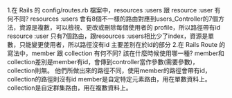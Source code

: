 1.在 Rails 的 config/routes.rb 檔案中，resources :users 跟 resource :user 有何不同?
resources :users 會有8個不一樣的路由對應到users_Controller的7個方法，資源是複數，可以檢視、更改或刪除每個使用者的 profile，所以路徑帶有id 
resource :user 只有7個路由，跟resources :users相比少了index，資源是單數，只能變更使用者，所以路徑沒有id
主要差別在於id的部分
2.在 Rails Route 的寫法中，member 跟 collection 有何不同? 該在什麼時候使用哪一種?
member和collection差別是member有id，會傳到controller當作參數(需要參數)，collection則無。
他們所做出來的路徑不同，使用member的路徑會帶有id，collection的路徑則沒有id member是自定特定元素路由，用在單數資料上。
collection是自定群集路由，用在複數資料上。
